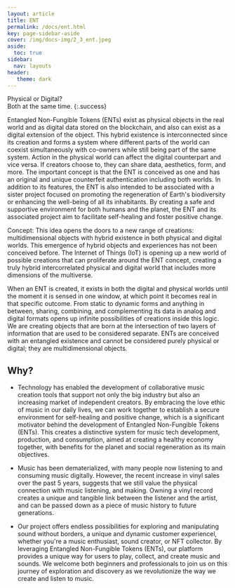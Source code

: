 ```yaml
---
layout: article
title: ENT
permalink: /docs/ent.html
key: page-sidebar-aside
cover: /img/docs-img/2_3_ent.jpeg
aside:
  toc: true
sidebar:
  nav: layouts
header:
   theme: dark
---
```


Physical or Digital? <br> Both at the same time. 
{:.success} 

Entangled Non-Fungible Tokens (ENTs) exist as physical objects in the real world and as digital data stored on the blockchain, and also can exist as a digital extension of the object. This hybrid existence is interconnected since its creation and forms a system where different parts of the world can coexist simultaneously with co-owners while still being part of the same system. Action in the physical world can affect the digital counterpart and vice versa. If creators choose to, they can share data, aesthetics, form, and more. The important concept is that the ENT is conceived as one and has an original and unique counterfeit authentication including both worlds. In addition to its features, the ENT is also intended to be associated with a sister project focused on promoting the regeneration of Earth's biodiversity or enhancing the well-being of all its inhabitants. By creating a safe and supportive environment for both humans and the planet, the ENT and its associated project aim to facilitate self-healing and foster positive change.

Concept:
This idea opens the doors to a new range of creations: multidimensional objects with hybrid existence in both physical and digital worlds. This emergence of hybrid objects and experiences has not been conceived before. The Internet of Things (IoT) is opening up a new world of possible creations that can proliferate around the ENT concept, creating a truly hybrid intercorrelated physical and digital world that includes more dimensions of the multiverse.

When an ENT is created, it exists in both the digital and physical worlds until the moment it is sensed in one window, at which point it becomes real in that specific outcome. From static to dynamic forms and anything in between, sharing, combining, and complementing its data in analog and digital formats opens up infinite possibilities of creations inside this logic. We are creating objects that are born at the intersection of two layers of information that are used to be considered separate. ENTs are conceived with an entangled existence and cannot be considered purely physical or digital; they are multidimensional objects.


## Why? 

* Technology has enabled the development of collaborative music creation tools that support not only the big industry but also an increasing market of independent creators. By embracing the love ethic of music in our daily lives, we can work together to establish a secure environment for self-healing and positive change, which is a significant motivator behind the development of Entangled Non-Fungible Tokens (ENTs). This creates a distinctive system for music tech development, production, and consumption, aimed at creating a healthy economy together, with benefits for the planet and social regeneration as its main objectives.

* Music has been dematerialized, with many people now listening to and consuming music digitally. However, the recent increase in vinyl sales over the past 5 years, suggests that we still value the physical connection with music listening, and making. Owning a vinyl record creates a unique and tangible link between the listener and the artist, and can be passed down as a piece of music history to future generations.

* Our project offers endless possibilities for exploring and manipulating sound without borders, a unique and dynamic customer experiencel, whether you're a music enthusiast, sound creator, or NFT collector. By leveraging Entangled Non-Fungible Tokens (ENTs), our platform provides a unique way for users to play, collect, and create music and sounds. We welcome both beginners and professionals to join us on this journey of exploration and discovery as we revolutionize the way we create and listen to music.
